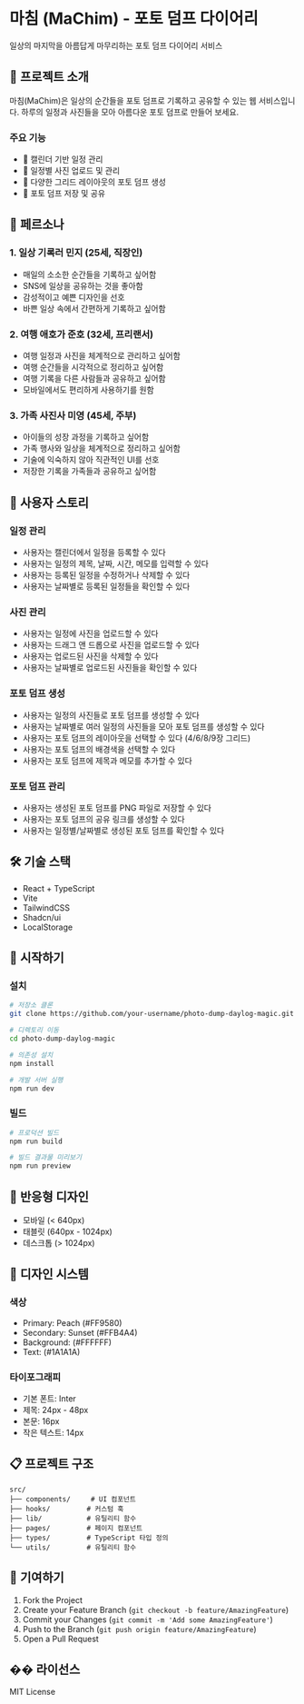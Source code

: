 # 마침 (MaChim) - 포토 덤프 다이어리

일상의 마지막을 아름답게 마무리하는 포토 덤프 다이어리 서비스

## 📌 프로젝트 소개

마침(MaChim)은 일상의 순간들을 포토 덤프로 기록하고 공유할 수 있는 웹 서비스입니다. 
하루의 일정과 사진들을 모아 아름다운 포토 덤프로 만들어 보세요.

### 주요 기능

- 📅 캘린더 기반 일정 관리
- 📸 일정별 사진 업로드 및 관리
- 🎨 다양한 그리드 레이아웃의 포토 덤프 생성
- 💾 포토 덤프 저장 및 공유

## 👤 페르소나

### 1. 일상 기록러 민지 (25세, 직장인)
- 매일의 소소한 순간들을 기록하고 싶어함
- SNS에 일상을 공유하는 것을 좋아함
- 감성적이고 예쁜 디자인을 선호
- 바쁜 일상 속에서 간편하게 기록하고 싶어함

### 2. 여행 애호가 준호 (32세, 프리랜서)
- 여행 일정과 사진을 체계적으로 관리하고 싶어함
- 여행 순간들을 시각적으로 정리하고 싶어함
- 여행 기록을 다른 사람들과 공유하고 싶어함
- 모바일에서도 편리하게 사용하기를 원함

### 3. 가족 사진사 미영 (45세, 주부)
- 아이들의 성장 과정을 기록하고 싶어함
- 가족 행사와 일상을 체계적으로 정리하고 싶어함
- 기술에 익숙하지 않아 직관적인 UI를 선호
- 저장한 기록을 가족들과 공유하고 싶어함

## 📝 사용자 스토리

### 일정 관리
- 사용자는 캘린더에서 일정을 등록할 수 있다
- 사용자는 일정의 제목, 날짜, 시간, 메모를 입력할 수 있다
- 사용자는 등록된 일정을 수정하거나 삭제할 수 있다
- 사용자는 날짜별로 등록된 일정들을 확인할 수 있다

### 사진 관리
- 사용자는 일정에 사진을 업로드할 수 있다
- 사용자는 드래그 앤 드롭으로 사진을 업로드할 수 있다
- 사용자는 업로드된 사진을 삭제할 수 있다
- 사용자는 날짜별로 업로드된 사진들을 확인할 수 있다

### 포토 덤프 생성
- 사용자는 일정의 사진들로 포토 덤프를 생성할 수 있다
- 사용자는 날짜별로 여러 일정의 사진들을 모아 포토 덤프를 생성할 수 있다
- 사용자는 포토 덤프의 레이아웃을 선택할 수 있다 (4/6/8/9장 그리드)
- 사용자는 포토 덤프의 배경색을 선택할 수 있다
- 사용자는 포토 덤프에 제목과 메모를 추가할 수 있다

### 포토 덤프 관리
- 사용자는 생성된 포토 덤프를 PNG 파일로 저장할 수 있다
- 사용자는 포토 덤프의 공유 링크를 생성할 수 있다
- 사용자는 일정별/날짜별로 생성된 포토 덤프를 확인할 수 있다

## 🛠 기술 스택

- React + TypeScript
- Vite
- TailwindCSS
- Shadcn/ui
- LocalStorage

## 🚀 시작하기

### 설치

```bash
# 저장소 클론
git clone https://github.com/your-username/photo-dump-daylog-magic.git

# 디렉토리 이동
cd photo-dump-daylog-magic

# 의존성 설치
npm install

# 개발 서버 실행
npm run dev
```

### 빌드

```bash
# 프로덕션 빌드
npm run build

# 빌드 결과물 미리보기
npm run preview
```

## 📱 반응형 디자인

- 모바일 (< 640px)
- 태블릿 (640px - 1024px)
- 데스크톱 (> 1024px)

## 🎨 디자인 시스템

### 색상
- Primary: Peach (#FF9580)
- Secondary: Sunset (#FFB4A4)
- Background: (#FFFFFF)
- Text: (#1A1A1A)

### 타이포그래피
- 기본 폰트: Inter
- 제목: 24px - 48px
- 본문: 16px
- 작은 텍스트: 14px

## 📋 프로젝트 구조

```
src/
├── components/     # UI 컴포넌트
├── hooks/         # 커스텀 훅
├── lib/           # 유틸리티 함수
├── pages/         # 페이지 컴포넌트
├── types/         # TypeScript 타입 정의
└── utils/         # 유틸리티 함수
```

## 🤝 기여하기

1. Fork the Project
2. Create your Feature Branch (`git checkout -b feature/AmazingFeature`)
3. Commit your Changes (`git commit -m 'Add some AmazingFeature'`)
4. Push to the Branch (`git push origin feature/AmazingFeature`)
5. Open a Pull Request

## �� 라이선스

MIT License
